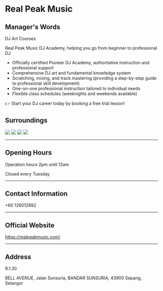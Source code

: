 # Real Peak Music

## Manager's Words

DJ Art Courses

Real Peak Music DJ Academy, helping you go from beginner to professional DJ

- Officially certified Pioneer DJ Academy, authoritative instruction and professional support
- Comprehensive DJ art and fundamental knowledge system
- Scratching, mixing, and track mastering (providing a step-by-step guide to professional skill development)
- One-on-one professional instruction tailored to individual needs
- Flexible class schedules (weeknights and weekends available)

👉 Start your DJ career today by booking a free trial lesson!

## Surroundings

<div class="image-slide">
  <img src="https://img.xmummap.com/1_real_surround%20%281%29.webp" />
  <img src="https://img.xmummap.com/1_real_surround%20%282%29.webp" />
  <img src="https://img.xmummap.com/1_real_surround%20%283%29.webp" />
  <img src="https://img.xmummap.com/1_real_surround%20%284%29.webp" />

</div>

---

## Opening Hours

Operation hours 2pm until 12am

Closed every Tuesday

---

## Contact Information

+60 126012892

---

## Official Website

https://realpeakmusic.com/

---

## Address

R.1.30

BELL AVENUE, Jalan Sunsuria, BANDAR SUNSURIA, 43900 Sepang, Selangor
